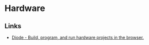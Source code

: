 # Hardware

## Links

- [Diode - Build, program, and run hardware projects in the browser.](https://www.withdiode.com/)